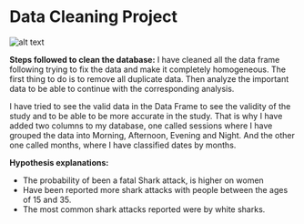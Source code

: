 # Data Cleaning Project

![alt text](https://cdni.rt.com/actualidad/public_images/2020.04/article/5e9751cb59bf5b13d05d29e3.jpg)


**Steps followed to clean the database:**
I have cleaned all the data frame following trying to fix the data and make it completely homogeneous. 
The first thing to do is to remove all duplicate data. Then analyze the important data to be able to continue with the corresponding analysis.

I have tried to see the valid data in the Data Frame to see the validity of the study and to be able to be more accurate in the study.
That is why I have added two columns to my database, one called sessions where I have grouped the data into Morning, Afternoon, Evening and Night. And the other one called months, where I have classified dates by months.


**Hypothesis explanations:**
+ The probability of been a fatal Shark attack, is higher on women
+ Have been reported more shark attacks with people between the ages of 15 and 35.
+ The most common shark attacks reported were by white sharks.

